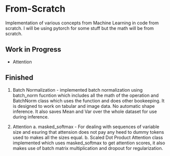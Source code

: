 # From-Scratch
Implementation of various concepts from Machine Learning in code from scratch. I will be using pytorch for some stuff but the math will be from scratch.

## Work in Progress
* Attention 

## Finished
1. Batch Normalization - implemented batch normalization using batch_norm fucntion which includes all the math of the operation and BatchNorm class which uses the function and does other bookeeping. It is designed to work on tabular and image data. No automatic shape inference. It also saves Mean and Var over the whole dataset for use during inference.

2. Attention
    a. masked_softmax - For dealing with sequences of variable size and esuring that attension does not pay any heed to dummy tokens used to makes all the sizes equal. 
    b. Scaled Dot Product Attention class implemented which uses masked_softmax to get attention scores, it also makes use of batch matrix multiplication and dropout for regularization.